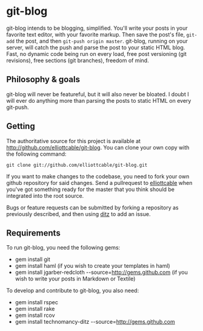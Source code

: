 git-blog
========

git-blog intends to be blogging, simplified. You'll write your posts in your
favorite text editor, with your favorite markup. Then save the post's file,
`git-add` the post, and then `git-push origin master`. git-blog, running on
your server, will catch the push and parse the post to your static HTML blog.
Fast, no dynamic code being run on every load, free post versioning (git
revisions), free sections (git branches), freedom of mind.

Philosophy & goals
------------------

git-blog will never be featureful, but it will also never be bloated. I doubt
I will ever do anything more than parsing the posts to static HTML on every
git-push.

Getting
-------

The authoritative source for this project is available at
<http://github.com/elliottcable/git-blog>. You can clone your own copy with the
following command:

    git clone git://github.com/elliottcable/git-blog.git

If you want to make changes to the codebase, you need to fork your own github
repository for said changes. Send a pullrequest to [elliottcable][5]
when you've got something ready for the master that you think should be
integrated into the root source.

Bugs or feature requests can be submitted by forking a repository as
previously described, and then using [ditz][6] to add an issue.

  [5]: <http://github.com/elliottcable> (elliottcable on GitHub)
  [6]: <http://ditz.rubyforge.org/> (Ditz issue tracking)

Requirements
------------

To run git-blog, you need the following gems:

* gem install git
* gem install haml (if you wish to create your templates in haml)
* gem install jgarber-redcloth --source=http://gems.github.com (if you wish to write your posts in Markdown or Textile)

To develop and contribute to git-blog, you also need:

* gem install rspec
* gem install rake
* gem install rcov
* gem install technomancy-ditz --source=http://gems.github.com